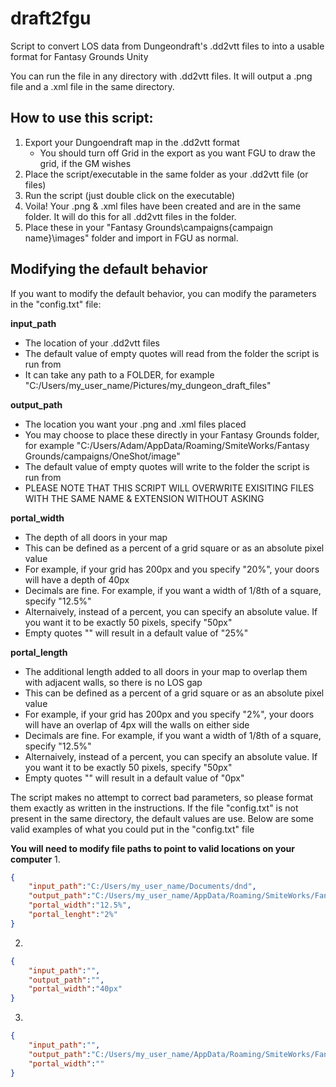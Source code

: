 # draft2fgu
Script to convert LOS data from Dungeondraft's .dd2vtt files to into a usable format for Fantasy Grounds Unity

You can run the file in any directory with .dd2vtt files. It will output a .png file and a .xml file in the same directory. 

## How to use this script:

1. Export your Dungoendraft map in the .dd2vtt format
    - You should turn off Grid in the export as you want FGU to draw the grid, if the GM wishes
2. Place the script/executable in the same folder as your .dd2vtt file (or files)
3. Run the script (just double click on the executable)
4. Voila! Your .png & .xml files have been created and are in the same folder. It will do this for all .dd2vtt files in the folder. 
5. Place these in your "Fantasy Grounds\campaigns\{campaign name}\images" folder and import in FGU as normal.


## Modifying the default behavior
If you want to modify the default behavior, you can modify the parameters in the "config.txt" file:

**input_path** 
* The location of your .dd2vtt files
* The default value of empty quotes will read from the folder the script is run from
* It can take any path to a FOLDER, for example
  "C:/Users/my_user_name/Pictures/my_dungeon_draft_files"

**output_path**
* The location you want your .png and .xml files placed
* You may choose to place these directly in your Fantasy Grounds folder, for example
  "C:/Users/Adam/AppData/Roaming/SmiteWorks/Fantasy Grounds/campaigns/OneShot/image"
* The default value of empty quotes will write to the folder the script is run from
* PLEASE NOTE THAT THIS SCRIPT WILL OVERWRITE EXISITING FILES WITH THE SAME NAME & EXTENSION WITHOUT ASKING

**portal_width**
* The depth of all doors in your map
* This can be defined as a percent of a grid square or as an absolute pixel value
* For example, if your grid has 200px and you specify "20%", your doors will have a depth of 40px
* Decimals are fine. For example, if you want a width of 1/8th of a square, specify "12.5%" 
* Alternaively, instead of a percent, you can specify an absolute value. If you want it to be exactly 50 pixels, specify "50px"
* Empty quotes "" will result in a default value of "25%"

**portal_length**
* The additional length added to all doors in your map to overlap them with adjacent walls, so there is no LOS gap
* This can be defined as a percent of a grid square or as an absolute pixel value
* For example, if your grid has 200px and you specify "2%", your doors will have an overlap of 4px will the walls on either side
* Decimals are fine. For example, if you want a width of 1/8th of a square, specify "12.5%" 
* Alternaively, instead of a percent, you can specify an absolute value. If you want it to be exactly 50 pixels, specify "50px"
* Empty quotes "" will result in a default value of "0px"

The script makes no attempt to correct bad parameters, so please format them exactly as written in the instructions. 
If the file "config.txt" is not present in the same directory, the default values are use.
Below are some valid examples of what you could put in the "config.txt" file 

**You will need to modify file paths to point to valid locations on your computer**
1.
```json
{
	"input_path":"C:/Users/my_user_name/Documents/dnd",
	"output_path":"C:/Users/my_user_name/AppData/Roaming/SmiteWorks/Fantasy Grounds/campaigns/OneShot/images",
	"portal_width":"12.5%",
	"portal_lenght":"2%"
}
```

2.
```json
{
	"input_path":"",
	"output_path":"",
	"portal_width":"40px"
}
```
3.
```json
{
	"input_path":"",
	"output_path":"C:/Users/my_user_name/AppData/Roaming/SmiteWorks/Fantasy Grounds/campaigns/OneShot/images",
	"portal_width":""
}
```